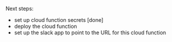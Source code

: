 

Next steps:
- set up cloud function secrets [done]
- deploy the cloud function
- set up the slack app to point to the URL for this cloud function
